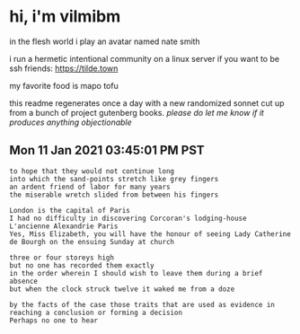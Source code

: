 # hi, i'm vilmibm

in the flesh world i play an avatar named nate smith

i run a hermetic intentional community on a linux server if you want to be ssh friends: https://tilde.town

my favorite food is mapo tofu

this readme regenerates once a day with a new randomized sonnet cut up from a bunch of project gutenberg books.
_please do let me know if it produces anything objectionable_

## Mon 11 Jan 2021 03:45:01 PM PST

    to hope that they would not continue long
    into which the sand-points stretch like grey fingers
    an ardent friend of labor for many years
    the miserable wretch slided from between his fingers
    
    London is the capital of Paris
    I had no difficulty in discovering Corcoran's lodging-house
    L'ancienne Alexandrie Paris
    Yes, Miss Elizabeth, you will have the honour of seeing Lady Catherine de Bourgh on the ensuing Sunday at church
    
    three or four storeys high
    but no one has recorded them exactly
    in the order wherein I should wish to leave them during a brief absence
    but when the clock struck twelve it waked me from a doze
    
    by the facts of the case those traits that are used as evidence in reaching a conclusion or forming a decision
    Perhaps no one to hear
